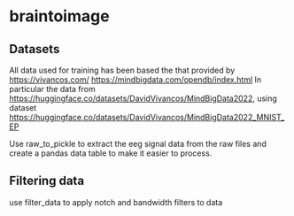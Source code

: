 # braintoimage

## Datasets
All data used for training has been based the that provided by https://vivancos.com/ https://mindbigdata.com/opendb/index.html
In particular the data from https://huggingface.co/datasets/DavidVivancos/MindBigData2022, using dataset https://huggingface.co/datasets/DavidVivancos/MindBigData2022_MNIST_EP

Use raw_to_pickle to extract the eeg signal data from the raw files and create a pandas data table to make it easier to process.

## Filtering data

use filter_data to apply notch and bandwidth filters to data
